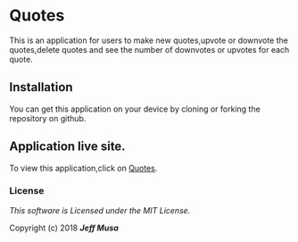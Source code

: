 # Quotes

This is an application for users to make new quotes,upvote or downvote the quotes,delete quotes and see the number of downvotes or upvotes for each quote.  


## Installation

You can get this application on your device by cloning or forking the repository on github.


## Application live site.

To view this application,click on [Quotes](https://jeffmusa.github.io/Quotes/).

### License

*This software is Licensed under the MIT License.*

Copyright (c) 2018 **_Jeff Musa_**
